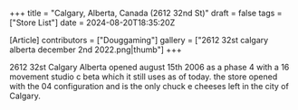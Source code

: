 +++
title = "Calgary, Alberta, Canada (2612 32nd St)"
draft = false
tags = ["Store List"]
date = 2024-08-20T18:35:20Z

[Article]
contributors = ["Douggaming"]
gallery = ["2612 32st calgary alberta december 2nd 2022.png|thumb"]
+++

2612 32st Calgary Alberta opened august 15th 2006 as a phase 4 with a 16 movement studio c beta which it still uses as of today. 
the store opened with the 04 configuration and is the only chuck e cheeses left in the city of Calgary.